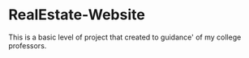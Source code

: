 # RealEstate-Website
This is a basic level of project that created to guidance' of my college professors.
